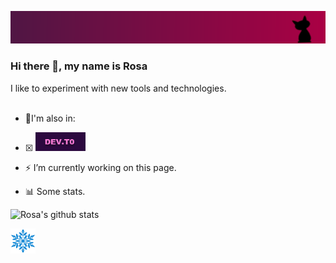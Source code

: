 ![](https://github.com/rsh456/rsh456/blob/master/bitmap2.png)

### Hi there 👋, my name is Rosa
I like to experiment with new tools and technologies.
 <br />
 <br />
- 🌴I'm also in:
- [x] <a href="https://dev.to/rsh456"> 
  <img src="https://github.com/rsh456/rsh456/blob/master/icon_dev.jpg" width="80" height="30"> 
</a> 

- ⚡ I’m currently working on this page.

- :bar_chart: Some stats.



![Rosa's github stats](https://github-readme-stats.vercel.app/api?username=rsh456&show_icons=true&theme=synthwave)


<a href='https://archiveprogram.github.com/'><img src='https://raw.githubusercontent.com/acervenky/animated-github-badges/master/assets/acbadge.gif' width='40' height='40'></a> 

<!--
**rsh456/rsh456** is a ✨ _special_ ✨ repository because its `README.md` (this file) appears on your GitHub profile.




Here are some ideas to get you started:
- 🌱 I’m currently learning ...
- 👯 I’m looking to collaborate on ...
- 🤔 I’m looking for help with ...
- 💬 Ask me about ...
- 📫 How to reach me: ...
- 😄 Pronouns: ...
- ⚡ Fun fact: ...
-->
